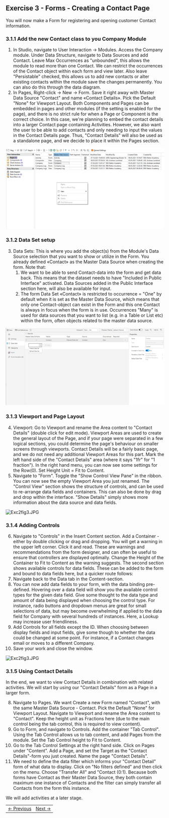 ## Exercise 3 - Forms - Creating a Contact Page

You will now make a Form for registering and opening customer Contact information.


### 3.1.1 Add the new Contact class to you Company Module
1. In Studio, navigate to User Interaction -> Modules. Access the Company module. Under Data Structure, navigate to Data Sources and add Contact. Leave Max Occurrences as "unbounded", this allows the module to read more than one Contact. We can restrict the occurrences of the Contact object within each form and view later. Also leave "Persistable" checked, this allows us to add new contacts or alter existing contacts within the module save the changes permanently. You can also do this through the data diagram.
2. In Pages, Right-click -> New ->  Form. Save it right away with Master Data Source "Contact" and name «Contact Details». Pick the Default "None" for Viewport Layout. Both Components and Pages can be embedded in pages and other modules (if the setting is enabled for the page), and there is no strict rule for when a Page or Component is the correct choice. In this case, we're planning to embed the contact details into a larger Contact page containing Activities. However, we also want the user to be able to add contacts and only needing to input the values in the Contact Details page. Thus, "Contact Details" will also be used as a standalone page, and we decide to place it within the Pages section.

![Components.JPG](media/components.JPG)

### 3.1.2 Data Set setup
3. Data Sets: This is where you add the object(s) from the Module's Data Source selection that you want to show or utilize in the Form. You already defined «Contact» as the Master Data Source when creating the form. Note that:
   1. We want to be able to send Contact-data into the form and get data back. This means that the dataset needs to have "Included in Public Interface" activated. Data Sources added in the Public Interface section here, will also be available for input.
   2. The form Data Set «Contact» is restricted to occurrence = "One" by default when it is set as the Master Data Source, which means that only one Contact-object can exist in the Form and this one Contact is always in focus when the form is in use. Occurrences "Many" is used for data sources that you want to list (e.g. in a Table or List etc) within the form, often objects related to the master data source.

![Exc2fig2.JPG](media/3.1.2.PNG)

### 3.1.3 Viewport and Page Layout
4. Viewport: Go to Viewport and rename the Area content to "Contact Details" (double click for edit mode). Viewport Areas are used to create the general layout of the Page, and if your page were separated in a few logical sections, you could determine the page's behaviour on smaller screens through viewports. Contact Details will be a fairly basic page, and we do not need any additional Viewport Areas for this part. Mark the left hand side of the "Contact Details" area (where it says "1fr" for "1 fraction"). In the right hand menu, you can now see some settings for the Row(0). Set Height Unit = Fit to Content.
5. Navigate to "Form". Toggle the "Show Control View Pane" in the ribbon. You can now see the empty Viewport Area you just renamed. The "Control View" section shows the structure of controls, and can be used to re-arrange data fields and containers. This can also be done by drag and drop within the interface. "Show Details" simply shows more information about the data source and data fields.

![Exc2fig3.JPG](media/Exc2fig3.JPG)

### 3.1.4 Adding Controls
6. Navigate to "Controls" in the Insert Content section. Add a Container - either by double clicking or drag and dropping. You will get a warning in the upper left corner. Click it and read. These are warnings and recommendations from the form designer, and can often be useful to ensure that controllers are displayed optimally. Change the Height of the Container to Fit to Content as the warning suggests. The second section shows available controls for data fields. These can be added to the form and bound to data fields here, but a quicker route follows:
  1. Navigate back to the Data tab in the Content-section.
  2. You can now add data fields to your form, with the data binding pre-defined. Hovering over a data field will show you the available control types for the given data field. Give some thought to the data type and amount of data being displayed when choosing the control type. For instance, radio buttons and dropdown menus are great for small selections of data, but may become overwhelming if applied to the data field for Company with several hundreds of instances. Here, a Lookup may increase user friendliness.
7. Add Controls for all fields except the ID. When choosing between display fields and input fields, give some though to whether the data could be changed at some point. For instance, if a Contact changes email or moves to a different Company.
8. Save your work and close the window.


  ![Exc2fig3.JPG](media/Exc2fig4.JPG)



### 3.1.5 Using Contact Details
In the end, we want to view Contact Details in combination with related activities.
We will start by using our "Contact Details" form as a Page in a larger form.  

8. Navigate to Pages. We want Create a new Form named "Contact", with the same Master Data Source - Contact. Pick the Default "None" for Viewport Layout. Navigate to Viewport and rename the Area content to "Contact". Keep the height unit as Fractions here (due to the main control being the tab control, this is required to view content).
9. Go to Form, and navigate to Controls. Add the container "Tab Control". Using the Tab Control allows us to tab content, and add Pages from the module. Set the Tab Control height to Fit to Content.
10. Go to the Tab Control Settings at the right hand side. Click on Pages under "Content". Add a Page, and set the Target as the "Contact Details"-form you just created. Name the page "Contact Details".
11. We need to define the data filter which informs your "Contact Detail" form of what data to display. Click on "No filters defined" and then click on the menu. Choose "Transfer All" and "Contact (0:1). Because both forms have Contact as their Master Data Source, they both contain maximum one instance of Contacts and the filter can simply transfer all Contacts from the form this instance.

We will add activities at a later stage.



<table>
   <tr><td><a href="exercise-02-2.md"><- Previous</a></td><td align="right"><a href="exercise-03-2.md">Next -></a></td></tr>
</table>
